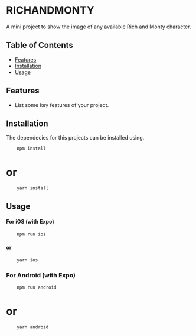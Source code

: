 # RICHANDMONTY

A mini project to show the image of any available Rich and Monty character.

## Table of Contents

- [Features](#features)
- [Installation](#installation)
- [Usage](#usage)

## Features

- List some key features of your project.

## Installation

The dependecies for this projects can be installed using.

```javascript
    npm install
```

# or

```javascript
    yarn install
```

## Usage

#### For iOS (with Expo)

```javascript
    npm run ios
```

#### or

```javascript
    yarn ios
```

### For Android (with Expo)

```javascript
    npm run android
```

# or

```javascript
    yarn android
```
